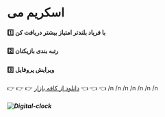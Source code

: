 # اسکریم می
#### :one: با فریاد بلندتر امتیاز بیشتر دریافت کن
#### :two:  رتبه بندی بازیکنان
#### :three: ویرایش پروفایل



:point_right: :point_right: :point_right: [دانلود از کافه بازار](https://cafebazaar.ir/app/ir.at.screamme) :point_left: :point_left: :point_left:
/n
/n
/n
/n
/n
/n
/n



##### ![Digital-clock](https://raw.githubusercontent.com/alitabatabaei1381/scream/master/ScreenShot/Untitled-1.jpg)


